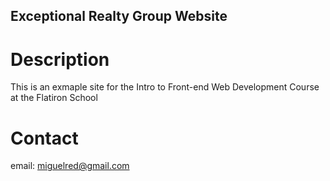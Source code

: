 Exceptional Realty Group Website
---

# Description

This is an exmaple site for the Intro to Front-end Web Development Course at the Flatiron School

# Contact

email: miguelred@gmail.com
